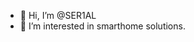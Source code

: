 - 👋 Hi, I’m @SER1AL
- 👀 I’m interested in smarthome solutions.

<!---
SER1AL/SER1AL is a ✨ special ✨ repository because its `README.md` (this file) appears on your GitHub profile.
You can click the Preview link to take a look at your changes.
--->
